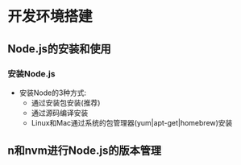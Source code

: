# 开发环境搭建

## Node.js的安装和使用

### 安装Node.js

* 安装Node的3种方式:
    - 通过安装包安装(推荐)
    - 通过源码编译安装
    - Linux和Mac通过系统的包管理器(yum|apt-get|homebrew)安装


## n和nvm进行Node.js的版本管理



